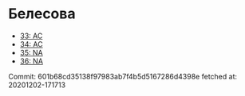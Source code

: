 # Белесова
- [33: AC](33.md)
- [34: AC](34.md)
- [35: NA](35.md)
- [36: NA](36.md)

Commit: 601b68cd35138f97983ab7f4b5d5167286d4398e
 fetched at: 20201202-171713
